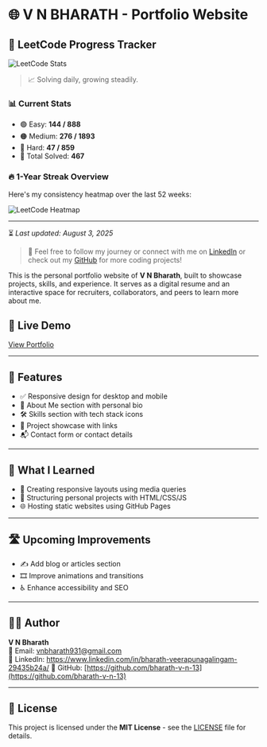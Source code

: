 # 🌐 V N BHARATH - Portfolio Website
## 🧠 LeetCode Progress Tracker

![LeetCode Stats](https://leetcard.jacoblin.cool/skshivamkaushik16?ext=contest)

> 📈 Solving daily, growing steadily.

### 📊 Current Stats

- 🟢 Easy: **144 / 888**
- 🟠 Medium: **276 / 1893**
- 🔴 Hard: **47 / 859**
- 🧩 Total Solved: **467**

### 🔥 1-Year Streak Overview

Here's my consistency heatmap over the last 52 weeks:

![LeetCode Heatmap](https://leetcard.jacoblin.cool/skshivamkaushik16?theme=dark&ext=heatmap)

---

⏳ *Last updated: August 3, 2025*

> 🚀 Feel free to follow my journey or connect with me on [LinkedIn](https://www.linkedin.com/in/skshivamkaushik16) or check out my [GitHub](https://github.com/skshivamkaushik16) for more coding projects!


This is the personal portfolio website of **V N Bharath**, built to showcase projects, skills, and experience. It serves as a digital resume and an interactive space for recruiters, collaborators, and peers to learn more about me.

## 🚀 Live Demo

[View Portfolio](https://bharath-v-n-13.github.io/V-N-BHARATH-PORTFOLIO/)

---

## 📌 Features

- ✅ Responsive design for desktop and mobile  
- 👤 About Me section with personal bio  
- 🛠️ Skills section with tech stack icons  
- 📂 Project showcase with links  
- 📬 Contact form or contact details  

---

## 🧠 What I Learned

- 🎯 Creating responsive layouts using media queries  
- 🧩 Structuring personal projects with HTML/CSS/JS  
- 🌐 Hosting static websites using GitHub Pages  

---

## 🛣️ Upcoming Improvements

- ✍️ Add blog or articles section  
- 🎞️ Improve animations and transitions  
- ♿ Enhance accessibility and SEO  

---

## 🧑‍💻 Author

**V N Bharath**  
📧 Email: vnbharath931@gmail.com  
🔗 LinkedIn: https://www.linkedin.com/in/bharath-veerapunagalingam-29435b24a/
💼 GitHub: [https://github.com/bharath-v-n-13](https://github.com/bharath-v-n-13)

---

## 📜 License

This project is licensed under the **MIT License** - see the [LICENSE](LICENSE) file for details.

